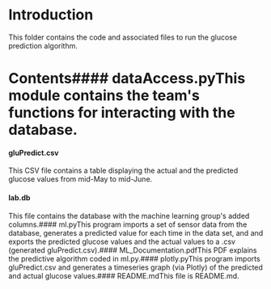 # Introduction
This folder contains the code and associated files to run the glucose prediction algorithm. 
# Contents#### dataAccess.pyThis module contains the team's functions for interacting with the database.

#### gluPredict.csv

This CSV file contains a table displaying the actual and the predicted glucose values from mid-May to mid-June. 
#### lab.db

This file contains the database with the machine learning group's added columns.#### ml.pyThis program imports a set of sensor data from the database, generates a predicted value for each time in the data set, and and exports the predicted glucose values and the actual values to a .csv (generated gluPredict.csv).#### ML_Documentation.pdfThis PDF explains the predictive algorithm coded in ml.py.#### plotly.pyThis program imports gluPredict.csv and generates a timeseries graph (via Plotly) of the predicted and actual glucose values.#### README.mdThis file is README.md.
